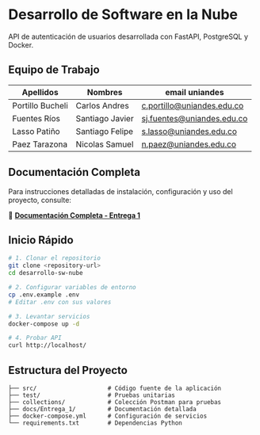 # Desarrollo de Software en la Nube

API de autenticación de usuarios desarrollada con FastAPI, PostgreSQL y Docker.

## Equipo de Trabajo
| Apellidos        | Nombres         | email uniandes                                  |
|------------------|-----------------|--------------------------------------------------|
| Portillo Bucheli | Carlos Andres   | [c.portillo@uniandes.edu.co](mailto:c.portillo@uniandes.edu.co) |
| Fuentes Ríos     | Santiago Javier | [sj.fuentes@uniandes.edu.co](mailto:sj.fuentes@uniandes.edu.co) |
| Lasso Patiño     | Santiago Felipe | [s.lasso@uniandes.edu.co](mailto:s.lasso@uniandes.edu.co)       |
| Paez Tarazona    | Nicolas Samuel  | [n.paez@uniandes.edu.co](mailto:n.paez@uniandes.edu.co)         |


## Documentación Completa

Para instrucciones detalladas de instalación, configuración y uso del proyecto, consulte:

📖 **[Documentación Completa - Entrega 1](docs/Entrega_1/README.md)**

## Inicio Rápido

```bash
# 1. Clonar el repositorio
git clone <repository-url>
cd desarrollo-sw-nube

# 2. Configurar variables de entorno
cp .env.example .env
# Editar .env con sus valores

# 3. Levantar servicios
docker-compose up -d

# 4. Probar API
curl http://localhost/
```

## Estructura del Proyecto

```
├── src/                    # Código fuente de la aplicación
├── test/                   # Pruebas unitarias
├── collections/            # Colección Postman para pruebas
├── docs/Entrega_1/         # Documentación detallada
├── docker-compose.yml      # Configuración de servicios
└── requirements.txt        # Dependencias Python
```

